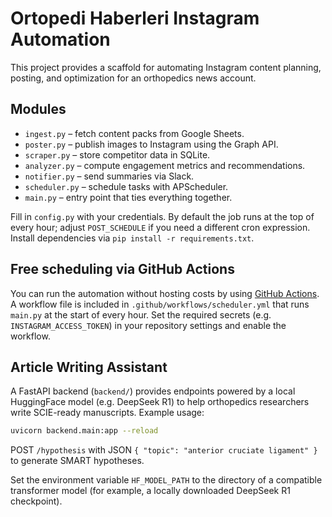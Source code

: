 # Ortopedi Haberleri Instagram Automation

This project provides a scaffold for automating Instagram content planning, posting, and optimization for an orthopedics news account.

## Modules
- `ingest.py` – fetch content packs from Google Sheets.
- `poster.py` – publish images to Instagram using the Graph API.
- `scraper.py` – store competitor data in SQLite.
- `analyzer.py` – compute engagement metrics and recommendations.
- `notifier.py` – send summaries via Slack.
- `scheduler.py` – schedule tasks with APScheduler.
- `main.py` – entry point that ties everything together.

Fill in `config.py` with your credentials. By default the job runs at the top of every hour; adjust `POST_SCHEDULE` if you need a different cron expression. Install dependencies via `pip install -r requirements.txt`.

## Free scheduling via GitHub Actions

You can run the automation without hosting costs by using [GitHub Actions](https://docs.github.com/en/actions). A workflow file is included in `.github/workflows/scheduler.yml` that runs `main.py` at the start of every hour. Set the required secrets (e.g. `INSTAGRAM_ACCESS_TOKEN`) in your repository settings and enable the workflow.

## Article Writing Assistant

A FastAPI backend (`backend/`) provides endpoints powered by a local HuggingFace model (e.g. DeepSeek R1) to help orthopedics researchers write SCIE-ready manuscripts. Example usage:

```bash
uvicorn backend.main:app --reload
```

POST `/hypothesis` with JSON `{ "topic": "anterior cruciate ligament" }` to generate SMART hypotheses.

Set the environment variable `HF_MODEL_PATH` to the directory of a compatible transformer model (for example, a locally downloaded DeepSeek R1 checkpoint).
